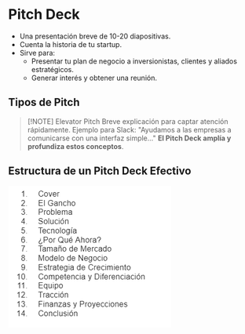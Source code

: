 # Pitch Deck
- Una presentación breve de 10-20 diapositivas.
- Cuenta la historia de tu startup.
- Sirve para:
	- Presentar tu plan de negocio a inversionistas, clientes y aliados estratégicos.
	- Generar interés y obtener una reunión.

## Tipos de Pitch


> [!NOTE] Elevator Pitch
> Breve explicación para captar atención rápidamente.
> Ejemplo para Slack: "Ayudamos a las empresas a comunicarse con una interfaz simple..."
> **El Pitch Deck amplía y profundiza estos conceptos**.


## Estructura de un Pitch Deck Efectivo

![](img%20ebt2/Pasted%20image%2020240924225708.png)